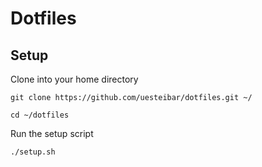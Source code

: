 # Dotfiles

## Setup

Clone into your home directory
```
git clone https://github.com/uesteibar/dotfiles.git ~/

cd ~/dotfiles 
```

Run the setup script
```
./setup.sh
```
